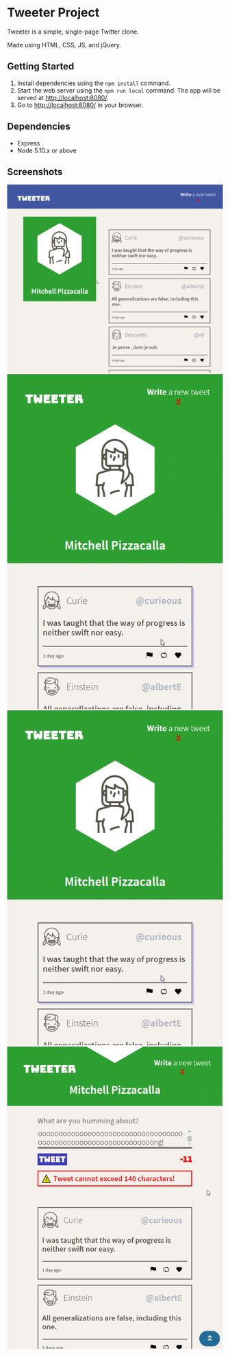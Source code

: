 # Tweeter Project

Tweeter is a simple, single-page Twitter clone.

Made using HTML, CSS, JS, and jQuery.

## Getting Started

1. Install dependencies using the `npm install` command.
2. Start the web server using the `npm run local` command. The app will be served at <http://localhost:8080/>.
3. Go to <http://localhost:8080/> in your browser.

## Dependencies

- Express
- Node 5.10.x or above

## Screenshots
![Desktop Site](./screenshots/desktop.png)
![Mobile Site](./screenshots/mobile.png)
![Compose a tweet](./screenshots/mobile.png)
![Show an error](./screenshots/error.png)